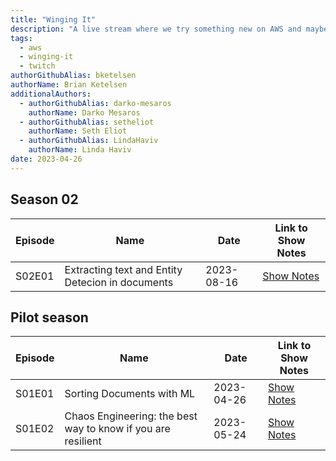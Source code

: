 ```yaml
---
title: "Winging It"
description: "A live stream where we try something new on AWS and maybe it even works"
tags:
  - aws
  - winging-it
  - twitch
authorGithubAlias: bketelsen
authorName: Brian Ketelsen
additionalAuthors: 
  - authorGithubAlias: darko-mesaros
    authorName: Darko Mesaros
  - authorGithubAlias: setheliot
    authorName: Seth Eliot
  - authorGithubAlias: LindaHaviv
    authorName: Linda Haviv
date: 2023-04-26
---
```


## Season 02

| Episode | Name | Date | Link to Show Notes
|--|--|--|--|
| S02E01 | Extracting text and Entity Detecion in documents | 2023-08-16  | [Show Notes](/livestreams/winging-it/2023-08-16) |

## Pilot season

| Episode | Name | Date | Link to Show Notes
|--|--|--|--|
| S01E01 | Sorting Documents with ML | 2023-04-26  | [Show Notes](/livestreams/winging-it/2023-04-26) |
| S01E02 | Chaos Engineering: the best way to know if you are resilient | 2023-05-24  | [Show Notes](/livestreams/winging-it/2023-05-24) |
